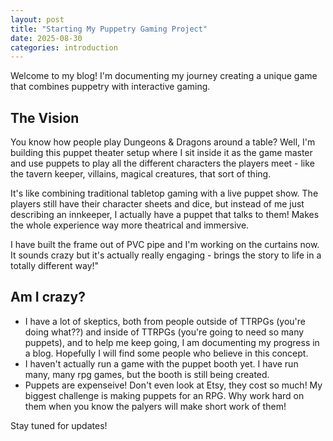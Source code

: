 ```yaml
---
layout: post
title: "Starting My Puppetry Gaming Project"
date: 2025-08-30
categories: introduction
---
```


Welcome to my blog! I'm documenting my journey creating a unique game that combines puppetry with interactive gaming.

## The Vision
You know how people play Dungeons & Dragons around a table? Well, I'm building this puppet theater setup where I sit inside it as the game master and use puppets to play all the different characters the players meet - like the tavern keeper, villains, magical creatures, that sort of thing.

It's like combining traditional tabletop gaming with a live puppet show. The players still have their character sheets and dice, but instead of me just describing an innkeeper, I actually have a puppet that talks to them! Makes the whole experience way more theatrical and immersive.

I have built the frame out of PVC pipe and I'm working on the curtains now. It sounds crazy but it's actually really engaging - brings the story to life in a totally different way!"

## Am I crazy?
- I have a lot of skeptics, both from people outside of TTRPGs (you're doing what??) and inside of TTRPGs (you're going to need so many puppets), and to help me keep going, I am documenting my progress in a blog.  Hopefully I will find some people who believe in this concept.
- I haven't actually run a game with the puppet booth yet.  I have run many, many rpg games, but the booth is still being created.
- Puppets are expenseive!  Don't even look at Etsy, they cost so much!  My biggest challenge is making puppets for an RPG.  Why work hard on them when you know the palyers will make short work of them!

Stay tuned for updates!
